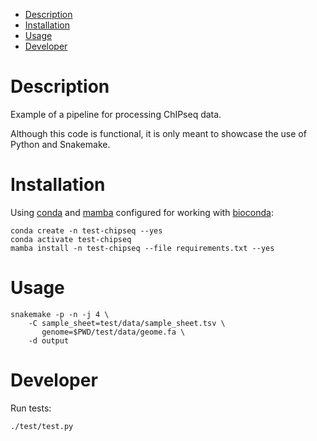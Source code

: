 <!-- vim-markdown-toc GFM -->

* [Description](#description)
* [Installation](#installation)
* [Usage](#usage)
* [Developer](#developer)

<!-- vim-markdown-toc -->

# Description

Example of a pipeline for processing ChIPseq data. 

Although this code is functional, it is only meant to showcase the use of
Python and Snakemake.

# Installation

Using [conda](https://docs.conda.io/projects/conda/en/latest/index.html) and
[mamba](https://github.com/mamba-org/mamba) configured for working with [bioconda](https://bioconda.github.io/):

```
conda create -n test-chipseq --yes
conda activate test-chipseq
mamba install -n test-chipseq --file requirements.txt --yes
```

# Usage

```
snakemake -p -n -j 4 \
    -C sample_sheet=test/data/sample_sheet.tsv \
       genome=$PWD/test/data/geome.fa \
    -d output
```

# Developer

Run tests:

```
./test/test.py
```
